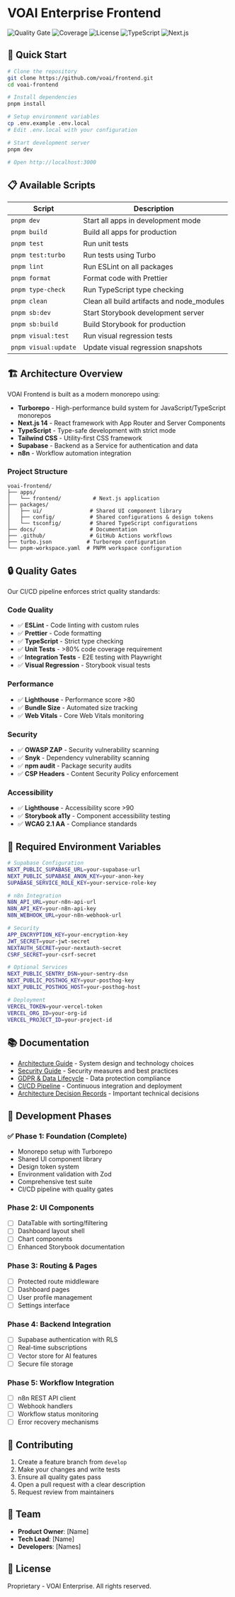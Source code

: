 # VOAI Enterprise Frontend

![Quality Gate](https://img.shields.io/badge/quality%20gate-passing-brightgreen)
![Coverage](https://img.shields.io/badge/coverage-85%25-green)
![License](https://img.shields.io/badge/license-proprietary-blue)
![TypeScript](https://img.shields.io/badge/TypeScript-5.0-blue)
![Next.js](https://img.shields.io/badge/Next.js-14-black)

## 🚀 Quick Start

```bash
# Clone the repository
git clone https://github.com/voai/frontend.git
cd voai-frontend

# Install dependencies
pnpm install

# Setup environment variables
cp .env.example .env.local
# Edit .env.local with your configuration

# Start development server
pnpm dev

# Open http://localhost:3000
```

## 📋 Available Scripts

| Script | Description |
|--------|-------------|
| `pnpm dev` | Start all apps in development mode |
| `pnpm build` | Build all apps for production |
| `pnpm test` | Run unit tests |
| `pnpm test:turbo` | Run tests using Turbo |
| `pnpm lint` | Run ESLint on all packages |
| `pnpm format` | Format code with Prettier |
| `pnpm type-check` | Run TypeScript type checking |
| `pnpm clean` | Clean all build artifacts and node_modules |
| `pnpm sb:dev` | Start Storybook development server |
| `pnpm sb:build` | Build Storybook for production |
| `pnpm visual:test` | Run visual regression tests |
| `pnpm visual:update` | Update visual regression snapshots |

## 🏗️ Architecture Overview

VOAI Frontend is built as a modern monorepo using:

- **Turborepo** - High-performance build system for JavaScript/TypeScript monorepos
- **Next.js 14** - React framework with App Router and Server Components
- **TypeScript** - Type-safe development with strict mode
- **Tailwind CSS** - Utility-first CSS framework
- **Supabase** - Backend as a Service for authentication and data
- **n8n** - Workflow automation integration

### Project Structure

```
voai-frontend/
├── apps/
│   └── frontend/          # Next.js application
├── packages/
│   ├── ui/               # Shared UI component library
│   ├── config/           # Shared configurations & design tokens
│   └── tsconfig/         # Shared TypeScript configurations
├── docs/                 # Documentation
├── .github/              # GitHub Actions workflows
├── turbo.json           # Turborepo configuration
└── pnpm-workspace.yaml  # PNPM workspace configuration
```

## 🔒 Quality Gates

Our CI/CD pipeline enforces strict quality standards:

### Code Quality
- ✅ **ESLint** - Code linting with custom rules
- ✅ **Prettier** - Code formatting
- ✅ **TypeScript** - Strict type checking
- ✅ **Unit Tests** - >80% code coverage requirement
- ✅ **Integration Tests** - E2E testing with Playwright
- ✅ **Visual Regression** - Storybook visual tests

### Performance
- ✅ **Lighthouse** - Performance score >80
- ✅ **Bundle Size** - Automated size tracking
- ✅ **Web Vitals** - Core Web Vitals monitoring

### Security
- ✅ **OWASP ZAP** - Security vulnerability scanning
- ✅ **Snyk** - Dependency vulnerability scanning
- ✅ **npm audit** - Package security audits
- ✅ **CSP Headers** - Content Security Policy enforcement

### Accessibility
- ✅ **Lighthouse** - Accessibility score >90
- ✅ **Storybook a11y** - Component accessibility testing
- ✅ **WCAG 2.1 AA** - Compliance standards

## 🔐 Required Environment Variables

```bash
# Supabase Configuration
NEXT_PUBLIC_SUPABASE_URL=your-supabase-url
NEXT_PUBLIC_SUPABASE_ANON_KEY=your-anon-key
SUPABASE_SERVICE_ROLE_KEY=your-service-role-key

# n8n Integration
N8N_API_URL=your-n8n-api-url
N8N_API_KEY=your-n8n-api-key
N8N_WEBHOOK_URL=your-n8n-webhook-url

# Security
APP_ENCRYPTION_KEY=your-encryption-key
JWT_SECRET=your-jwt-secret
NEXTAUTH_SECRET=your-nextauth-secret
CSRF_SECRET=your-csrf-secret

# Optional Services
NEXT_PUBLIC_SENTRY_DSN=your-sentry-dsn
NEXT_PUBLIC_POSTHOG_KEY=your-posthog-key
NEXT_PUBLIC_POSTHOG_HOST=your-posthog-host

# Deployment
VERCEL_TOKEN=your-vercel-token
VERCEL_ORG_ID=your-org-id
VERCEL_PROJECT_ID=your-project-id
```

## 📚 Documentation

- [Architecture Guide](./docs/architecture.md) - System design and technology choices
- [Security Guide](./docs/security.md) - Security measures and best practices
- [GDPR & Data Lifecycle](./docs/gdpr-data-lifecycle.md) - Data protection compliance
- [CI/CD Pipeline](./docs/ci-cd.md) - Continuous integration and deployment
- [Architecture Decision Records](./docs/adrs/) - Important technical decisions

## 🚧 Development Phases

### ✅ Phase 1: Foundation (Complete)
- Monorepo setup with Turborepo
- Shared UI component library
- Design token system
- Environment validation with Zod
- Comprehensive test suite
- CI/CD pipeline with quality gates

### Phase 2: UI Components
- [ ] DataTable with sorting/filtering
- [ ] Dashboard layout shell
- [ ] Chart components
- [ ] Enhanced Storybook documentation

### Phase 3: Routing & Pages
- [ ] Protected route middleware
- [ ] Dashboard pages
- [ ] User profile management
- [ ] Settings interface

### Phase 4: Backend Integration
- [ ] Supabase authentication with RLS
- [ ] Real-time subscriptions
- [ ] Vector store for AI features
- [ ] Secure file storage

### Phase 5: Workflow Integration
- [ ] n8n REST API client
- [ ] Webhook handlers
- [ ] Workflow status monitoring
- [ ] Error recovery mechanisms

## 🤝 Contributing

1. Create a feature branch from `develop`
2. Make your changes and write tests
3. Ensure all quality gates pass
4. Open a pull request with a clear description
5. Request review from maintainers

## 🏢 Team

- **Product Owner**: [Name]
- **Tech Lead**: [Name]
- **Developers**: [Names]

## 📄 License

Proprietary - VOAI Enterprise. All rights reserved.